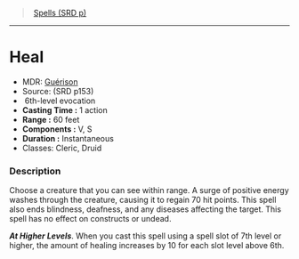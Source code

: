 ﻿---
!SpellItem
Family: SpellVO
Name: Heal
AltName: '[Guérison](hd_spells_guerison.md)'
Type: evocation
Level: 6
CastingTime: 1 action
Range: 60 feet
Components: V, S
Duration: Instantaneous
Classes: Cleric, Druid
Source: (SRD p153)
Id: spells_vo.md#heal
ParentLink: spells_vo.md#spells-srd-p
ParentName: Spells (SRD p)
NameLevel: 1
Attributes: {}
AttributesDictionary: >+
  {}

---
> [Spells (SRD p)](srd_spells.md)

---

# Heal

- MDR: [Guérison](hd_spells_guerison.md)
- Source: (SRD p153)
-  6th-level evocation
- **Casting Time :** 1 action
- **Range :** 60 feet
- **Components :** V, S
- **Duration :** Instantaneous
- Classes: Cleric, Druid

### Description

Choose a creature that you can see within range. A surge of positive energy washes through the creature, causing it to regain 70 hit points. This spell also ends blindness, deafness, and any diseases affecting the target. This spell has no effect on constructs or undead.

**_At Higher Levels_**. When you cast this spell using a spell slot of 7th level or higher, the amount of healing increases by 10 for each slot level above 6th.

